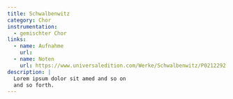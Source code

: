 ```yaml
---
title: Schwalbenwitz
category: Chor
instrumentation:
  - gemischter Chor
links:
  - name: Aufnahme
    url: 
  - name: Noten
    url: https://www.universaledition.com/Werke/Schwalbenwitz/P0212292
description: |
  Lorem ipsum dolor sit amed and so on
  and so forth.
---
```

